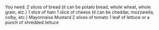 You need:
2 slices of bread (it can be potato bread, whole wheat, whole grain, etc.)
1 slice of ham
1 slice of cheese (it can be cheddar, mozzarella, colby, etc.)
Mayonnaise
Mustard
2 slices of tomato
1 leaf of lettuce or a punch of shredded lettuce
